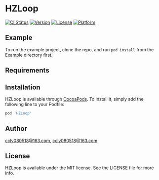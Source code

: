 # HZLoop

[![CI Status](http://img.shields.io/travis/ccly080518@163.com/HZLoop.svg?style=flat)](https://travis-ci.org/ccly080518@163.com/HZLoop)
[![Version](https://img.shields.io/cocoapods/v/HZLoop.svg?style=flat)](http://cocoapods.org/pods/HZLoop)
[![License](https://img.shields.io/cocoapods/l/HZLoop.svg?style=flat)](http://cocoapods.org/pods/HZLoop)
[![Platform](https://img.shields.io/cocoapods/p/HZLoop.svg?style=flat)](http://cocoapods.org/pods/HZLoop)

## Example

To run the example project, clone the repo, and run `pod install` from the Example directory first.

## Requirements

## Installation

HZLoop is available through [CocoaPods](http://cocoapods.org). To install
it, simply add the following line to your Podfile:

```ruby
pod 'HZLoop'
```

## Author

ccly080518@163.com, ccly080518@163.com

## License

HZLoop is available under the MIT license. See the LICENSE file for more info.
